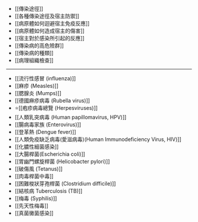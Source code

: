 - [[傳染途徑]]
- [[各種傳染途徑及宿主防禦]]
- [[病原體如何迴避宿主免疫反應]]
- [[病原體如何造成宿主的傷害]]
- [[宿主對於感染所引起的反應]]
- [[傳染病的高危險群]]
- [[傳染病的種類]]
- [[病理組織檢查]]
---
- [[流行性感冒 (influenza)]]
- [[麻疹 (Measles)]]
- [[腮腺炎 (Mumps)]]
- [[德國麻疹病毒 (Rubella virus)]]
- ⭐[[疱疹病毒總覽 (Herpesviruses)]]
- [[人類乳突病毒 (Human papillomavirus, HPV)]]
- [[腸病毒家族 (Enterovirus)]]
- [[登革熱 (Dengue fever)]]
- [[人類免疫缺乏病毒(愛滋病毒)(Human  Immunodeficiency Virus, HIV)]]
- [[化膿性細菌感染]]
- [[大腸桿菌(Escherichia coli)]]
- [[胃幽門螺旋桿菌 (Helicobacter  pylori)]]
- [[破傷風 (Tetanus)]]
- [[肉毒桿菌中毒]]
- [[困難梭狀芽孢桿菌 (Clostridium difficile)]]
- [[結核病 Tuberculosis (TB)]]
- [[梅毒 (Syphilis)]]
- [[先天性梅毒]]
- [[真菌黴菌感染]]
